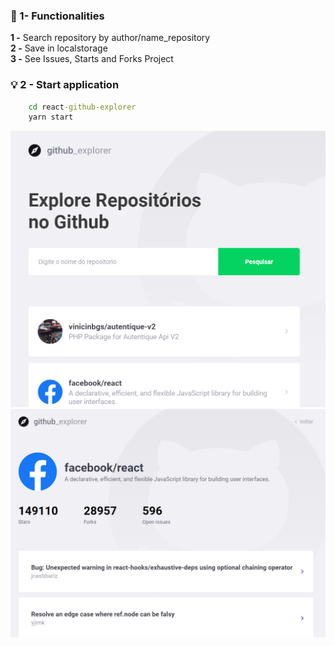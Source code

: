 ### :rocket: 1- Functionalities
**1 -** Search repository by author/name_repository <br>
**2 -** Save in localstorage <br>
**3 -** See Issues, Starts and Forks Project

### :bulb: 2 - Start application
```cmd
    cd react-github-explorer
    yarn start
```

![Photo1](https://github.com/vinicinbgs/react-github-explorer/blob/master/src/assets/photo1.PNG?raw=true)
![Photo2](https://github.com/vinicinbgs/react-github-explorer/blob/master/src/assets/photo2.PNG?raw=true)

